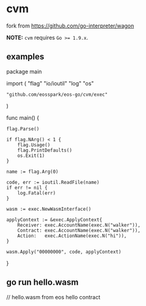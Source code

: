 cvm
=====

fork from https://github.com/go-interpreter/wagon

**NOTE:** `cvm` requires `Go >= 1.9.x`.

## examples

package main

import (
	"flag"
	"io/ioutil"
	"log"
	"os"

	"github.com/eosspark/eos-go/cvm/exec"
)

func main() {

	flag.Parse()

	if flag.NArg() < 1 {
		flag.Usage()
		flag.PrintDefaults()
		os.Exit(1)
	}

	name := flag.Arg(0)

	code, err := ioutil.ReadFile(name)
	if err != nil {
		log.Fatal(err)
	}

	wasm := exec.NewWasmInterface()

	applyContext := &exec.ApplyContext{
		Receiver: exec.AccountName(exec.N("walker")),
		Contract: exec.AccountName(exec.N("walker")),
		Action:   exec.ActionName(exec.N("hi")),
	}

	wasm.Apply("00000000", code, applyContext)

}

## go run hello.wasm
// hello.wasm from eos hello contract
